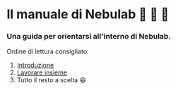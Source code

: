# Il manuale di Nebulab 📖 📖 📖 

### Una guida per orientarsi all'interno di Nebulab.

Ordine di lettura consigliato:

1. [Introduzione](https://github.com/nebulab/playbook/blob/master/introduzione.md)
2. [Lavorare insieme](https://github.com/nebulab/playbook/blob/master/lavorare-insieme.md)
3. Tutto il resto a scelta 😄 
